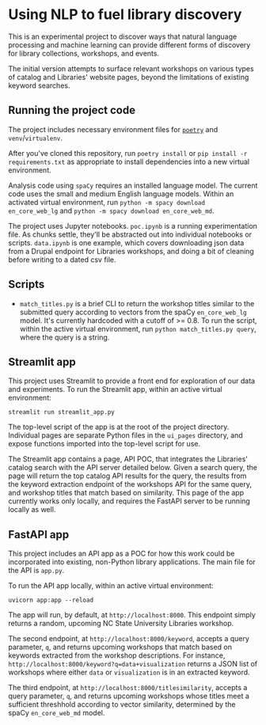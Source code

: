 # Using NLP to fuel library discovery

This is an experimental project to discover ways that natural language processing and machine learning can provide different forms of discovery for library collections, workshops, and events.

The initial version attempts to surface relevant workshops on various types of catalog and Libraries' website pages, beyond the limitations of existing keyword searches.

## Running the project code

The project includes necessary environment files for [`poetry`](https://python-poetry.org/) and `venv`/`virtualenv`.

After you've cloned this repository, run `poetry install` or `pip install -r requirements.txt` as appropriate to install dependencies into a new virtual environment.

Analysis code using `spaCy` requires an installed language model. The current code uses the small and medium English language models. Within an activated virtual environment, run `python -m spacy download en_core_web_lg` and `python -m spacy download en_core_web_md`.

The project uses Jupyter notebooks. `poc.ipynb` is a running experimentation file. As chunks settle, they'll be abstracted out into individual notebooks or scripts. `data.ipynb` is one example, which covers downloading json data from a Drupal endpoint for Libraries workshops, and doing a bit of cleaning before writing to a dated csv file.

## Scripts

- `match_titles.py` is a brief CLI to return the workshop titles similar to the submitted query according to vectors from the spaCy `en_core_web_lg` model. It's currently hardcoded with a cutoff of >= 0.8. To run the script, within the active virtual environment, run `python match_titles.py query`, where the query is a string.

## Streamlit app

This project uses Streamlit to provide a front end for exploration of our data and experiments. To run the Streamlit app, within an active virtual environment:

`streamlit run streamlit_app.py`

The top-level script of the app is at the root of the project directory. Individual pages are separate Python files in the `ui_pages` directory, and expose functions imported into the top-level script for use.

The Streamlit app contains a page, API POC, that integrates the Libraries' catalog search with the API server detailed below. Given a search query, the page will return the top catalog API results for the query, the results from the keyword extraction endpoint of the workshops API for the same query, and workshop titles that match based on similarity. This page of the app currently works only locally, and requires the FastAPI server to be running locally as well. 

## FastAPI app

This project includes an API app as a POC for how this work could be incorporated into existing, non-Python library applications. The main file for the API is `app.py`.

To run the API app locally, within an active virtual environment:

`uvicorn app:app --reload`

The app will run, by default, at `http://localhost:8000`. This endpoint simply returns a random, upcoming NC State University Libraries workshop.

The second endpoint, at `http://localhost:8000/keyword`, accepts a query parameter, `q`, and returns upcoming workshops that match based on keywords extracted from the workshop descriptions. For instance, `http://localhost:8000/keyword?q=data+visualization` returns a JSON list of workshops where either `data` or `visualization` is in an extracted keyword.

The third endpoint, at `http://localhost:8000/titlesimilarity`, accepts a query parameter, `q`, and returns upcoming workshops whose titles meet a sufficient threshhold according to vector similarity, determined by the spaCy `en_core_web_md` model. 
